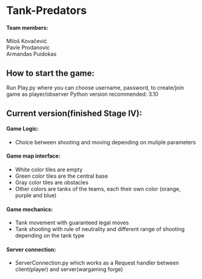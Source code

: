 # Tank-Predators

#### Team members:
Miloš Kovačević <br/>
Pavle Prodanovic <br/>
Armandas Puidokas <br/>

## How to start the game:
Run Play.py where you can choose username, password, to create/join game as player/observer
Python version recommended: 3.10

## Current version(finished Stage IV):

#### Game Logic:
* Choice between shooting and moving depending on muliple parameters


#### Game map interface:
* White color tiles are empty
* Green color tiles are the central base
* Gray color tiles are obstacles
* Other colors are tanks of the teams, each their own color (orange, purple and blue)

#### Game mechanics:
* Tank movement with guaranteed legal moves
* Tank shooting with rule of neutrality and different range of shooting depending on the tank type

#### Server connection:
* ServerConnection.py which works as a Request handler between client(player) and server(wargaming forge) 
